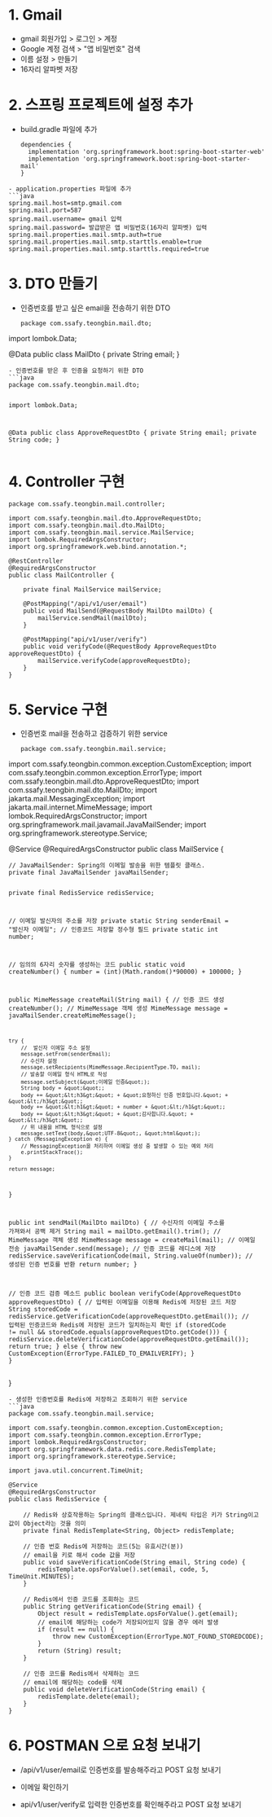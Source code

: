 <h1 id="1-gmail">1. Gmail</h1>
<ul>
<li>gmail 회원가입 &gt; 로그인 &gt; 계정
<img alt="" src="https://velog.velcdn.com/images/alsdk9349/post/fb7a68b9-fa81-4d10-bda6-8fa1c8c19466/image.png" /></li>
<li>Google 계정 검색 &gt; &quot;앱 비밀번호&quot; 검색
<img alt="" src="https://velog.velcdn.com/images/alsdk9349/post/0d6049ab-5eb8-4072-9982-b0ce7c0c3ece/image.png" /></li>
<li>이름 설정 &gt; 만들기
<img alt="" src="https://velog.velcdn.com/images/alsdk9349/post/159c2e56-de91-4b20-a55c-c9685b1a7bd0/image.png" /></li>
<li>16자리 알파벳 저장
<img alt="" src="https://velog.velcdn.com/images/alsdk9349/post/ccf6fcba-59e1-4322-8bb8-5ebfe2bc8740/image.png" /></li>
</ul>
<h1 id="2-스프링-프로젝트에-설정-추가">2. 스프링 프로젝트에 설정 추가</h1>
<ul>
<li>build.gradle 파일에 추가<pre><code class="language-java">dependencies {
  implementation 'org.springframework.boot:spring-boot-starter-web'
  implementation 'org.springframework.boot:spring-boot-starter-mail'
}
</code></pre>
</li>
</ul>
<pre><code>- application.properties 파일에 추가
```java
spring.mail.host=smtp.gmail.com
spring.mail.port=587
spring.mail.username= gmail 입력
spring.mail.password= 발급받은 앱 비밀번호(16자리 알파벳) 입력
spring.mail.properties.mail.smtp.auth=true
spring.mail.properties.mail.smtp.starttls.enable=true
spring.mail.properties.mail.smtp.starttls.required=true
</code></pre><h1 id="3-dto-만들기">3. DTO 만들기</h1>
<ul>
<li>인증번호를 받고 싶은 email을 전송하기 위한 DTO<pre><code class="language-java">package com.ssafy.teongbin.mail.dto;
</code></pre>
</li>
</ul>
<p>import lombok.Data;</p>
<p>@Data
public class MailDto {
    private String email;
}</p>
<pre><code>- 인증번호를 받은 후 인증을 요청하기 위한 DTO
```java
package com.ssafy.teongbin.mail.dto;

import lombok.Data;

@Data
public class ApproveRequestDto {
    private String email;
    private String code;
}
</code></pre><h1 id="4-controller-구현">4. Controller 구현</h1>
<pre><code class="language-java">package com.ssafy.teongbin.mail.controller;

import com.ssafy.teongbin.mail.dto.ApproveRequestDto;
import com.ssafy.teongbin.mail.dto.MailDto;
import com.ssafy.teongbin.mail.service.MailService;
import lombok.RequiredArgsConstructor;
import org.springframework.web.bind.annotation.*;

@RestController
@RequiredArgsConstructor
public class MailController {

    private final MailService mailService;

    @PostMapping(&quot;/api/v1/user/email&quot;)
    public void MailSend(@RequestBody MailDto mailDto) {
        mailService.sendMail(mailDto);
    }

    @PostMapping(&quot;api/v1/user/verify&quot;)
    public void verifyCode(@RequestBody ApproveRequestDto approveRequestDto) {
        mailService.verifyCode(approveRequestDto);
    }
}</code></pre>
<h1 id="5-service-구현">5. Service 구현</h1>
<ul>
<li>인증번호 mail을 전송하고 검증하기 위한 service<pre><code class="language-java">package com.ssafy.teongbin.mail.service;
</code></pre>
</li>
</ul>
<p>import com.ssafy.teongbin.common.exception.CustomException;
import com.ssafy.teongbin.common.exception.ErrorType;
import com.ssafy.teongbin.mail.dto.ApproveRequestDto;
import com.ssafy.teongbin.mail.dto.MailDto;
import jakarta.mail.MessagingException;
import jakarta.mail.internet.MimeMessage;
import lombok.RequiredArgsConstructor;
import org.springframework.mail.javamail.JavaMailSender;
import org.springframework.stereotype.Service;</p>
<p>@Service
@RequiredArgsConstructor
public class MailService {</p>
<pre><code>// JavaMailSender: Spring의 이메일 발송을 위한 템플릿 클래스.
private final JavaMailSender javaMailSender;

private final RedisService redisService;

// 이메일 발신자의 주소를 저장
private static String senderEmail = &quot;발신자 이메일&quot;;
// 인증코드 저장할 정수형 필드
private static int number;

// 임의의 6자리 숫자를 생성하는 코드
public static void createNumber() {
    number = (int)(Math.random()*90000) + 100000;
}

public MimeMessage createMail(String mail) {
    // 인증 코드 생성
    createNumber();
    // MimeMessage 객체 생성
    MimeMessage message = javaMailSender.createMimeMessage();

    try {
        //  발신자 이메일 주소 설정
        message.setFrom(senderEmail);
        // 수신자 설정
        message.setRecipients(MimeMessage.RecipientType.TO, mail);
        // 발송할 이메일 형식 HTML로 작성
        message.setSubject(&quot;이메일 인증&quot;);
        String body = &quot;&quot;;
        body += &quot;&lt;h3&gt;&quot; + &quot;요청하신 인증 번호입니다.&quot; + &quot;&lt;/h3&gt;&quot;;
        body += &quot;&lt;h1&gt;&quot; + number + &quot;&lt;/h1&gt;&quot;;
        body += &quot;&lt;h3&gt;&quot; + &quot;감사합니다.&quot; + &quot;&lt;/h3&gt;&quot;;
        // 위 내용을 HTML 형식으로 설정
        message.setText(body,&quot;UTF-8&quot;, &quot;html&quot;);
    } catch (MessagingException e) {
        // MessagingException을 처리하여 이메일 생성 중 발생할 수 있는 예외 처리
        e.printStackTrace();
    }

    return message;
}

public int sendMail(MailDto mailDto) {
    // 수신자의 이메일 주소를 가져와서 공백 제거
    String mail = mailDto.getEmail().trim();
    // MimeMessage 객체 생성
    MimeMessage message = createMail(mail);
    // 이메일 전송
    javaMailSender.send(message);
    // 인증 코드를 레디스에 저장
    redisService.saveVerificationCode(mail, String.valueOf(number));
    // 생성된 인증 번호를 반환
    return number;
}

// 인증 코드 검증 메소드
public boolean verifyCode(ApproveRequestDto approveRequestDto) {
    // 입력된 이메일을 이용해 Redis에 저장된 코드 저장
    String storedCode = redisService.getVerificationCode(approveRequestDto.getEmail());
    // 입력된 인증코드와 Redis에 저장된 코드가 일치하는지 확인
    if (storedCode != null &amp;&amp; storedCode.equals(approveRequestDto.getCode())) {
        redisService.deleteVerificationCode(approveRequestDto.getEmail());
        return true;
    } else {
        throw new CustomException(ErrorType.FAILED_TO_EMAILVERIFY);
    }
}</code></pre><p>}</p>
<pre><code>- 생성한 인증번호를 Redis에 저장하고 조회하기 위한 service
```java
package com.ssafy.teongbin.mail.service;

import com.ssafy.teongbin.common.exception.CustomException;
import com.ssafy.teongbin.common.exception.ErrorType;
import lombok.RequiredArgsConstructor;
import org.springframework.data.redis.core.RedisTemplate;
import org.springframework.stereotype.Service;

import java.util.concurrent.TimeUnit;

@Service
@RequiredArgsConstructor
public class RedisService {

    // Redis와 상호작용하는 Spring의 클래스입니다. 제네릭 타입은 키가 String이고 값이 Object라는 것을 의미
    private final RedisTemplate&lt;String, Object&gt; redisTemplate;

    // 인증 번호 Redis에 저장하는 코드(5는 유효시간(분))
    // email을 키로 해서 code 값을 저장
    public void saveVerificationCode(String email, String code) {
        redisTemplate.opsForValue().set(email, code, 5, TimeUnit.MINUTES);
    }

    // Redis에서 인증 코드를 조회하는 코드
    public String getVerificationCode(String email) {
        Object result = redisTemplate.opsForValue().get(email);
        // email에 해당하는 code가 저장되어있지 않을 경우 에러 발생
        if (result == null) {
            throw new CustomException(ErrorType.NOT_FOUND_STOREDCODE);
        }
        return (String) result;
    }

    // 인증 코드를 Redis에서 삭제하는 코드
    // email에 해당하는 code를 삭제
    public void deleteVerificationCode(String email) {
        redisTemplate.delete(email);
    }
}</code></pre><h1 id="6-postman-으로-요청-보내기">6. POSTMAN 으로 요청 보내기</h1>
<ul>
<li><p>/api/v1/user/email로 인증번호를 발송해주라고 POST 요청 보내기
<img alt="" src="https://velog.velcdn.com/images/alsdk9349/post/e9347471-ff12-473a-90e0-b196d52baa64/image.png" /></p>
</li>
<li><p>이메일 확인하기
<img alt="" src="https://velog.velcdn.com/images/alsdk9349/post/5c66f5b1-ab67-48ce-a6ea-bb0e8abda7fb/image.png" /></p>
</li>
<li><p>api/v1/user/verify로 입력한 인증번호를 확인해주라고 POST 요청 보내기
<img alt="" src="https://velog.velcdn.com/images/alsdk9349/post/e4f3c348-ea1d-4af1-aacd-c123d300d3a9/image.png" /></p>
</li>
</ul>